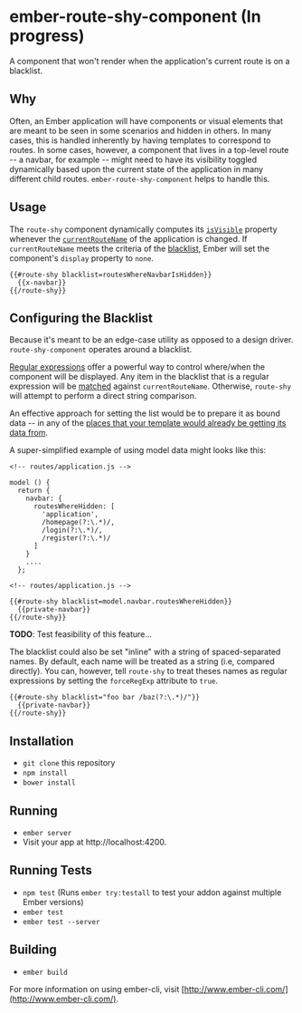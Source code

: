# ember-route-shy-component (In progress)

A component that won't render when the application's current route is on a blacklist.

## Why

Often, an Ember application will have components or visual elements that are meant to be seen in some scenarios
and hidden in others. In many cases, this is handled inherently by having templates to correspond to routes. In some cases, however, a component that lives in a top-level route -- a navbar, for example -- might need to have its visibility toggled dynamically based upon the current state of the application in many different child routes. `ember-route-shy-component` helps to handle this.


## Usage

The `route-shy` component dynamically computes its [`isVisible`](http://emberjs.com/api/classes/Ember.Component.html#property_isVisible) property whenever the [`currentRouteName`](https://guides.emberjs.com/v1.10.0/understanding-ember/debugging/#toc_get-current-route-name-path) of the application is changed.  If `currentRouteName` meets the criteria of the [blacklist](blacklist-configuration), Ember will set the component's `display` property to `none`.

```
{{#route-shy blacklist=routesWhereNavbarIsHidden}}
  {{x-navbar}}
{{/route-shy}}
```



<h2><a name='blacklist-configuration'>Configuring the Blacklist</a></h2>

Because it's meant to be an edge-case utility as opposed to a design driver. `route-shy-component` operates around a blacklist.

[Regular expressions](https://developer.mozilla.org/en-US/docs/Web/JavaScript/Guide/Regular_Expressions) offer a powerful way to control where/when the component will be displayed. Any item in the blacklist that is a regular expression will be [matched](https://developer.mozilla.org/en-US/docs/Web/JavaScript/Reference/Global_Objects/String/match) against `currentRouteName`. Otherwise, `route-shy` will attempt to perform a direct string comparison.

An effective approach for setting the list would be to prepare it as bound data -- in any of the [places that your template would already be getting its data from](https://guides.emberjs.com/v2.3.0/templates/handlebars-basics/).

A super-simplified example of using model data might looks like this:
```
<!-- routes/application.js -->

model () {
  return {
    navbar: {
      routesWhereHidden: [
        'application',
        /homepage(?:\.*)/,
        /login(?:\.*)/,
        /register(?:\.*)/
      ]
    }
    ....
  };

<!-- routes/application.js -->

{{#route-shy blacklist=model.navbar.routesWhereHidden}}
  {{private-navbar}}
{{/route-shy}}

```

**TODO**: Test feasibility of this feature...  

The blacklist could also be set "inline" with a string of spaced-separated names. By default, each name will be treated as a string (i.e, compared directly). You can, however, tell `route-shy` to treat theses names as regular expressions by setting the `forceRegExp` attribute to `true`.

```
{{#route-shy blacklist="foo bar /baz(?:\.*)/"}}
  {{private-navbar}}
{{/route-shy}}

```









## Installation

* `git clone` this repository
* `npm install`
* `bower install`

## Running

* `ember server`
* Visit your app at http://localhost:4200.

## Running Tests

* `npm test` (Runs `ember try:testall` to test your addon against multiple Ember versions)
* `ember test`
* `ember test --server`

## Building

* `ember build`

For more information on using ember-cli, visit [http://www.ember-cli.com/](http://www.ember-cli.com/).
